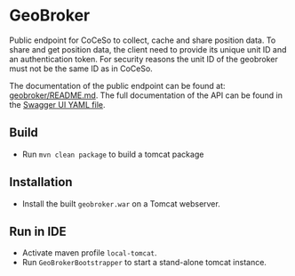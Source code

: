 # GeoBroker

Public endpoint for CoCeSo to collect, cache and share position data.
To share and get position data, the client need to provide its unique unit ID and an authentication token.
For security reasons the unit ID of the geobroker must not be the same ID as in CoCeSo.

The documentation of the public endpoint can be found at: [geobroker/README.md](geobroker/README.md).
The full documentation of the API can be found in the [Swagger UI YAML file](geobroker/src/main/resources/static/api/v1/geobroker.yaml).

## Build

* Run `mvn clean package` to build a tomcat package

## Installation

* Install the built `geobroker.war` on a Tomcat webserver.

## Run in IDE

* Activate maven profile `local-tomcat`.
* Run `GeoBrokerBootstrapper` to start a stand-alone tomcat instance.
